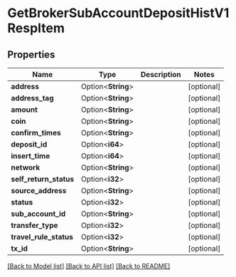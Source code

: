 # GetBrokerSubAccountDepositHistV1RespItem

## Properties

Name | Type | Description | Notes
------------ | ------------- | ------------- | -------------
**address** | Option<**String**> |  | [optional]
**address_tag** | Option<**String**> |  | [optional]
**amount** | Option<**String**> |  | [optional]
**coin** | Option<**String**> |  | [optional]
**confirm_times** | Option<**String**> |  | [optional]
**deposit_id** | Option<**i64**> |  | [optional]
**insert_time** | Option<**i64**> |  | [optional]
**network** | Option<**String**> |  | [optional]
**self_return_status** | Option<**i32**> |  | [optional]
**source_address** | Option<**String**> |  | [optional]
**status** | Option<**i32**> |  | [optional]
**sub_account_id** | Option<**String**> |  | [optional]
**transfer_type** | Option<**i32**> |  | [optional]
**travel_rule_status** | Option<**i32**> |  | [optional]
**tx_id** | Option<**String**> |  | [optional]

[[Back to Model list]](../README.md#documentation-for-models) [[Back to API list]](../README.md#documentation-for-api-endpoints) [[Back to README]](../README.md)


